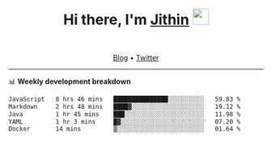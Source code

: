 <h1 align="center">Hi there, I'm <a href="https://jithset.github.io/" target="_blank">Jithin</a> <img
src="https://github.com/blackcater/blackcater/raw/main/images/Hi.gif" height="32" /></h1>

<br />

<p align="center">
  <a href="https://jithset.github.io">Blog</a> •
  <a href="https://twitter.com/jithset">Twitter</a>
</p>

---

📊 **Weekly development breakdown**

<!--START_SECTION:waka-->

```txt
JavaScript   8 hrs 46 mins   ███████████████░░░░░░░░░░   59.83 %
Markdown     2 hrs 48 mins   ████▓░░░░░░░░░░░░░░░░░░░░   19.12 %
Java         1 hr 45 mins    ███░░░░░░░░░░░░░░░░░░░░░░   11.98 %
YAML         1 hr 3 mins     █▓░░░░░░░░░░░░░░░░░░░░░░░   07.20 %
Docker       14 mins         ▒░░░░░░░░░░░░░░░░░░░░░░░░   01.64 %
```

<!--END_SECTION:waka-->

